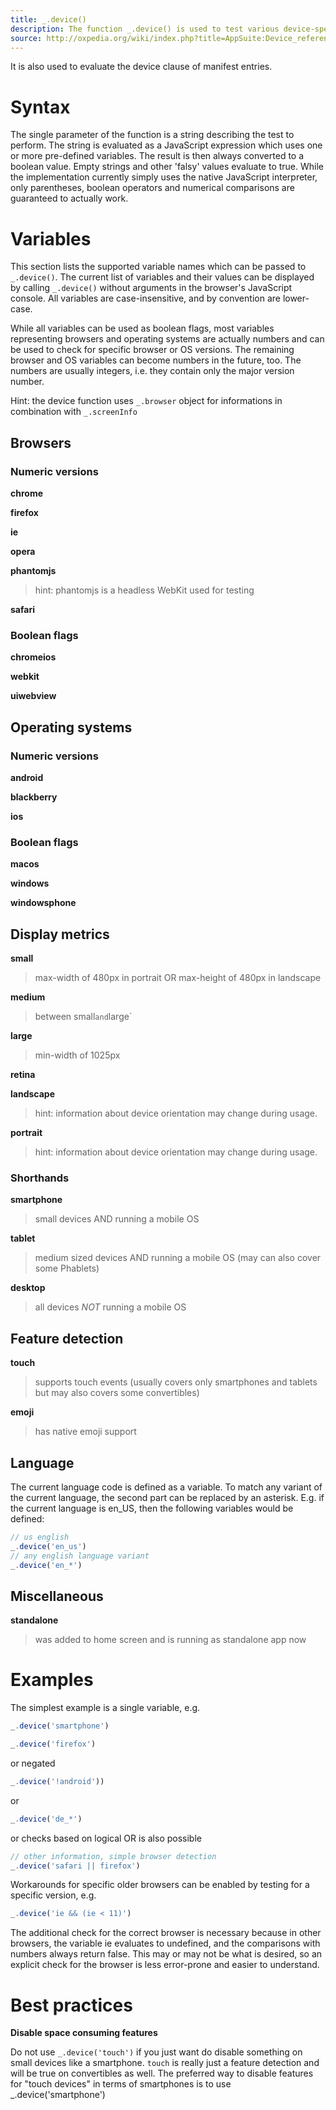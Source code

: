 ```yaml
---
title: _.device()
description: The function _.device() is used to test various device-specific aspects of the runtime environment.
source: http://oxpedia.org/wiki/index.php?title=AppSuite:Device_reference
---
```


It is also used to evaluate the device clause of manifest entries.

# Syntax

The single parameter of the function is a string describing the test to perform.
The string is evaluated as a JavaScript expression which uses one or more pre-defined variables.
The result is then always converted to a boolean value.
Empty strings and other 'falsy' values evaluate to true.
While the implementation currently simply uses the native JavaScript interpreter, only parentheses, boolean operators and numerical comparisons are guaranteed to actually work.

# Variables

This section lists the supported variable names which can be passed to `_.device()`.
The current list of variables and their values can be displayed by calling `_.device()` without arguments in the browser's JavaScript console.
All variables are case-insensitive, and by convention are lower-case.

While all variables can be used as boolean flags, most variables representing browsers and operating systems are actually numbers and can be used to check for specific browser or OS versions.
The remaining browser and OS variables can become numbers in the future, too. The numbers are usually integers, i.e. they contain only the major version number.

Hint: the device function uses `_.browser` object for informations in combination with `_.screenInfo`

## Browsers

### Numeric versions

**chrome**

**firefox**

**ie**

**opera**

**phantomjs**

> hint: phantomjs is a headless WebKit used for testing

**safari**

### Boolean flags

**chromeios**

**webkit**

**uiwebview**

## Operating systems

### Numeric versions

**android**

**blackberry**

**ios**

### Boolean flags

**macos**

**windows**

**windowsphone**

## Display metrics

**small**

> max-width of 480px in portrait OR max-height of 480px in landscape

**medium**

> between small` and `large`

**large**

> min-width of 1025px

**retina**

**landscape**

> hint: information about device orientation may change during usage.

**portrait**

> hint: information about device orientation may change during usage.

### Shorthands

**smartphone**

> small devices AND running a mobile OS

**tablet**

> medium sized devices AND running a mobile OS (may can also cover some Phablets)

**desktop**

> all devices _NOT_ running a mobile OS

## Feature detection

**touch**

> supports touch events (usually covers only smartphones and tablets but may also covers some convertibles)

**emoji**

> has native emoji support

## Language

The current language code is defined as a variable.
To match any variant of the current language, the second part can be replaced by an asterisk.
E.g. if the current language is en_US, then the following variables would be defined:

```javascript
// us english
_.device('en_us')
// any english language variant
_.device('en_*')
```

## Miscellaneous

**standalone**

> was added to home screen and is running as standalone app now

# Examples

The simplest example is a single variable, e.g.

```javascript
_.device('smartphone')
```

```javascript
_.device('firefox')
```

or negated

```javascript
_.device('!android'))
```

or

```javascript
_.device('de_*')
```

or checks based on logical OR is also possible
```javascript
// other information, simple browser detection
_.device('safari || firefox')
```

Workarounds for specific older browsers can be enabled by testing for a specific version, e.g.

```javascript
_.device('ie && (ie < 11)')
```

The additional check for the correct browser is necessary because in other browsers, the variable ie evaluates to undefined, and the comparisons with numbers always return false.
This may or may not be what is desired, so an explicit check for the browser is less error-prone and easier to understand.

# Best practices

**Disable space consuming features**

Do not use `_.device('touch')` if you just want do disable something on small devices like a smartphone.
`touch` is really just a feature detection and will be true on convertibles as well.
The preferred way to disable features for "touch devices" in terms of smartphones is to use _.device('smartphone')
